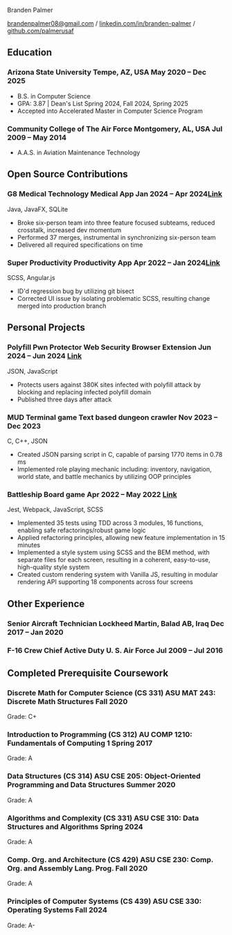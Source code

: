 <link rel="stylesheet" type="text/css" href="resume.css">

<span class="name">Branden Palmer</span>

<span class="info"> [brandenpalmer08@gmail.com](mailto:brandenpalmer08@gmail.com) \/
[linkedin.com/in/branden-palmer](https://linkedin.com/in/branden-palmer) \/
[github.com/palmerusaf](https://github.com/palmerusaf) </span>

## Education

### Arizona State University <location>Tempe, AZ, USA</location> <time>May 2020 – Dec 2025</time>

- B.S. in Computer Science
- GPA: 3.87 | Dean's List Spring 2024, Fall 2024, Spring 2025
- Accepted into Accelerated Master in Computer Science Program

### Community College of The Air Force <location>Montgomery, AL, USA</location> <time>Jul 2009 – May 2014 </time>

- A.A.S. in Aviation Maintenance Technology

## Open Source Contributions

### G8 Medical Technology <desc>Medical App</desc> <time>Jan 2024 – Apr 2024</time><location>[Link](https://github.com/Code-Level-Beard/ASU-CSE-360-G8)</location>

<skills>Java, JavaFX, SQLite</skills>

- Broke six-person team into three feature focused subteams, reduced crosstalk, increased dev momentum
- Performed 37 merges, instrumental in synchronizing six-person team
- Delivered all required specifications on time

### Super Productivity <desc>Productivity App</desc> <time>Apr 2022 – Jan 2024</time><location>[Link](https://super-productivity.com)</location>

<skills>SCSS, Angular.js</skills>

- ID'd regression bug by utilizing git bisect
- Corrected UI issue by isolating problematic SCSS, resulting change merged into production branch

## Personal Projects

### Polyfill Pwn Protector <desc>Web Security Browser Extension</desc> <time>Jun 2024 – Jun 2024 </time><location>[Link](https://github.com/palmerusaf/polyfill-pwn-protector)</location>

<skills>JSON, JavaScript</skills>

- Protects users against 380K sites infected with polyfill attack by blocking and replacing infected polyfill domain
- Published three days after attack

### MUD Terminal game <desc>Text based dungeon crawler</desc> <time>Nov 2023 – Dec 2023 </time>

<skills>C, C++, JSON</skills>

- Created JSON parsing script in C, capable of parsing 1770 items in 0.78 ms
- Implemented role playing mechanic including: inventory, navigation, world state, and battle mechanics by
  utilizing OOP principles

### Battleship <desc>Board game</desc> <time>Apr 2022 – May 2022 </time><location>[Link](https://github.com/palmerusaf/battle-ship)</location>

<skills>Jest, Webpack, JavaScript, SCSS</skills>

- Implemented 35 tests using TDD across 3 modules, 16 functions, enabling safe refactorings/robust game logic
- Applied refactoring principles, allowing new feature implementation in 15 minutes
- Implemented a style system using SCSS and the BEM method, with separate files for each screen, resulting in a coherent, easy-to-use, high-quality style system
- Created custom rendering system with Vanilla JS, resulting in modular rendering API supporting 18 components across four screens

## Other Experience

### Senior Aircraft Technician <location>Lockheed Martin, Balad AB, Iraq</location> <time>Dec 2017 – Jan 2020</time>

### F-16 Crew Chief <location>Active Duty U. S. Air Force</location> <time>Jul 2009 – Jul 2016</time>

## Completed Prerequisite Coursework

### Discrete Math for Computer Science (CS 331) <desc>ASU MAT 243: Discrete Math Structures</desc> <time>Fall 2020</time>

<skills>Grade: C+</skills>

### Introduction to Programming (CS 312) <desc>AU COMP 1210: Fundamentals of Computing 1</desc> <time>Spring 2017</time>

<skills>Grade: A</skills>

### Data Structures (CS 314) <desc>ASU CSE 205: Object-Oriented Programming and Data Structures</desc> <time>Summer 2020</time>

<skills>Grade: A</skills>

### Algorithms and Complexity (CS 331) <desc>ASU CSE 310: Data Structures and Algorithms</desc> <time>Spring 2024</time>

<skills>Grade: A</skills>

### Comp. Org. and Architecture (CS 429) <desc>ASU CSE 230: Comp. Org. and Assembly Lang. Prog.</desc> <time>Fall 2020</time>

<skills>Grade: A</skills>

### Principles of Computer Systems (CS 439) <desc>ASU CSE 330: Operating Systems</desc> <time>Fall 2024</time>

<skills>Grade: A-</skills>
